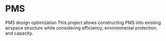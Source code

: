 # PMS
PMS design optimization 
This project allows constructing PMS into existing airspace structure while considering efficiency, environmental protection, and capacity.
